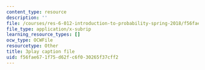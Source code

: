 ```yaml
---
content_type: resource
description: ''
file: /courses/res-6-012-introduction-to-probability-spring-2018/f56fae671f75d62fc6f030265f37cff2_mKcWk_DmS7M.srt
file_type: application/x-subrip
learning_resource_types: []
ocw_type: OCWFile
resourcetype: Other
title: 3play caption file
uid: f56fae67-1f75-d62f-c6f0-30265f37cff2
---
```

